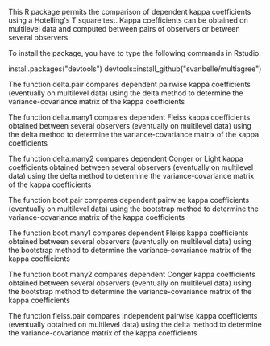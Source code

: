 This R package permits the comparison of dependent kappa coefficients using a Hotelling's T square test.
Kappa coefficients can be obtained on multilevel data and computed between pairs of observers 
or between several observers.

To install the package, you have to type the following commands in Rstudio:

install.packages("devtools")
devtools::install_github("svanbelle/multiagree")

The function delta.pair compares dependent pairwise kappa coefficients (eventually on multilevel data) using the delta method to determine the variance-covariance matrix of the kappa coefficients

The function delta.many1 compares dependent Fleiss kappa coefficients obtained between several observers  (eventually on multilevel data) using the delta method to determine the variance-covariance matrix of the kappa coefficients

The function delta.many2 compares dependent Conger or Light kappa coefficients obtained between several observers  (eventually on multilevel data) using the delta method to determine the variance-covariance matrix of the kappa coefficients

The function boot.pair compares dependent pairwise kappa coefficients (eventually on multilevel data) using the bootstrap method to determine the variance-covariance matrix of the kappa coefficients

The function boot.many1 compares dependent Fleiss kappa coefficients obtained between several observers  (eventually on multilevel data) using the bootstrap method to determine the variance-covariance matrix of the kappa coefficients

The function boot.many2 compares dependent Conger kappa coefficients obtained between several observers  (eventually on multilevel data) using the bootstrap method to determine the variance-covariance matrix of the kappa coefficients

The function fleiss.pair compares independent pairwise kappa coefficients (eventually obtained on multilevel data) using the delta method to determine the variance-covariance matrix of the kappa coefficients


